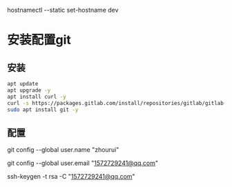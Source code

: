 hostnamectl --static set-hostname dev


# 安装配置git


## 安装

```bash
apt update
apt upgrade -y
apt install curl -y
curl -s https://packages.gitlab.com/install/repositories/gitlab/gitlab-ee/script.deb.sh | sudo bash
sudo apt install git -y

```

## 配置

git config --global user.name "zhourui"

git config --global user.email "1572729241@qq.com"

ssh-keygen -t rsa -C "1572729241@qq.com"
